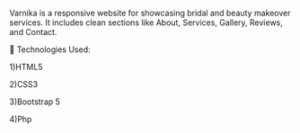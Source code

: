 Varnika is a responsive website for showcasing bridal and beauty makeover services. It includes clean sections like About, Services, Gallery, Reviews, and Contact. 

🔧 Technologies Used:

1)HTML5

2)CSS3

3)Bootstrap 5 

4)Php
